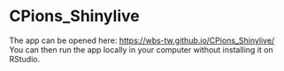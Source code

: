 # CPions_Shinylive  
The app can be opened here: https://wbs-tw.github.io/CPions_Shinylive/  
You can then run the app locally in your computer without installing it on RStudio.  
